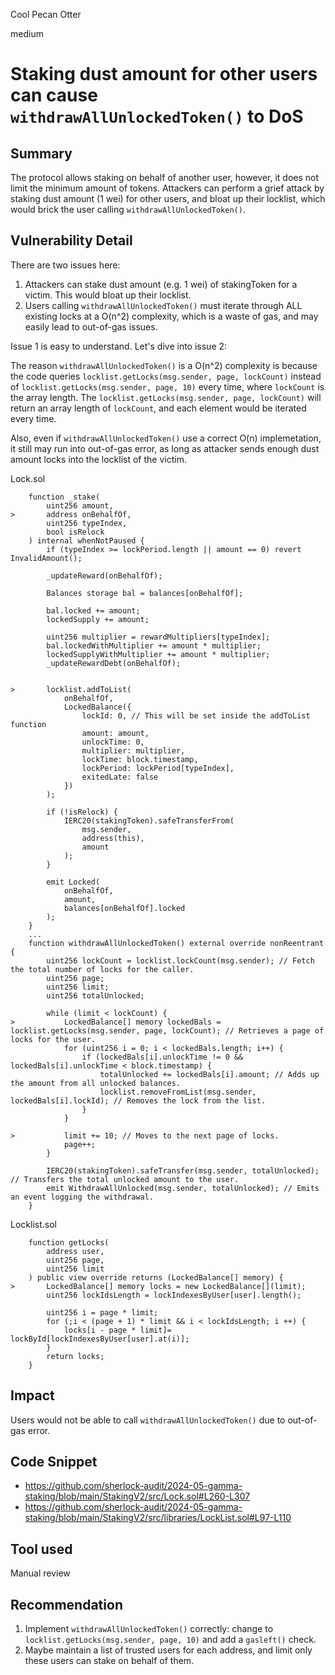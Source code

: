 Cool Pecan Otter

medium

# Staking dust amount for other users can cause `withdrawAllUnlockedToken()` to DoS

## Summary

The protocol allows staking on behalf of another user, however, it does not limit the minimum amount of tokens. Attackers can perform a grief attack by staking dust amount (1 wei) for other users, and bloat up their locklist, which would brick the user calling `withdrawAllUnlockedToken()`.

## Vulnerability Detail

There are two issues here:

1. Attackers can stake dust amount (e.g. 1 wei) of stakingToken for a victim. This would bloat up their locklist.
2. Users calling `withdrawAllUnlockedToken()` must iterate through ALL existing locks at a O(n^2) complexity, which is a waste of gas, and may easily lead to out-of-gas issues.

Issue 1 is easy to understand. Let's dive into issue 2:

The reason `withdrawAllUnlockedToken()` is a O(n^2) complexity is because the code queries `locklist.getLocks(msg.sender, page, lockCount)` instead of `locklist.getLocks(msg.sender, page, 10)` every time, where `lockCount` is the array length. The `locklist.getLocks(msg.sender, page, lockCount)` will return an array length of `lockCount`, and each element would be iterated every time.

Also, even if `withdrawAllUnlockedToken()` use a correct O(n) implemetation, it still may run into out-of-gas error, as long as attacker sends enough dust amount locks into the locklist of the victim.

Lock.sol
```solidity
    function _stake(
        uint256 amount,
>       address onBehalfOf,
        uint256 typeIndex,
        bool isRelock
    ) internal whenNotPaused {
        if (typeIndex >= lockPeriod.length || amount == 0) revert InvalidAmount();

        _updateReward(onBehalfOf);
        
        Balances storage bal = balances[onBehalfOf];

        bal.locked += amount;
        lockedSupply += amount;

        uint256 multiplier = rewardMultipliers[typeIndex];
        bal.lockedWithMultiplier += amount * multiplier;
        lockedSupplyWithMultiplier += amount * multiplier;
        _updateRewardDebt(onBehalfOf);


>       locklist.addToList(
            onBehalfOf, 
            LockedBalance({
                lockId: 0, // This will be set inside the addToList function
                amount: amount,
                unlockTime: 0, 
                multiplier: multiplier,
                lockTime: block.timestamp,
                lockPeriod: lockPeriod[typeIndex],
                exitedLate: false
            })
        );

        if (!isRelock) {
            IERC20(stakingToken).safeTransferFrom(
                msg.sender,
                address(this),
                amount
            );
        }

        emit Locked(
            onBehalfOf,
            amount,
            balances[onBehalfOf].locked
        );
    }
    ...
    function withdrawAllUnlockedToken() external override nonReentrant {
        uint256 lockCount = locklist.lockCount(msg.sender); // Fetch the total number of locks for the caller.
        uint256 page;
        uint256 limit;
        uint256 totalUnlocked;
        
        while (limit < lockCount) {
>           LockedBalance[] memory lockedBals = locklist.getLocks(msg.sender, page, lockCount); // Retrieves a page of locks for the user.
            for (uint256 i = 0; i < lockedBals.length; i++) {
                if (lockedBals[i].unlockTime != 0 && lockedBals[i].unlockTime < block.timestamp) {
                    totalUnlocked += lockedBals[i].amount; // Adds up the amount from all unlocked balances.
                    locklist.removeFromList(msg.sender, lockedBals[i].lockId); // Removes the lock from the list.
                }
            }

>           limit += 10; // Moves to the next page of locks.
            page++;
        }

        IERC20(stakingToken).safeTransfer(msg.sender, totalUnlocked); // Transfers the total unlocked amount to the user.
        emit WithdrawAllUnlocked(msg.sender, totalUnlocked); // Emits an event logging the withdrawal.
    }
```

Locklist.sol
```solidity
    function getLocks(
        address user,
        uint256 page,
        uint256 limit
    ) public view override returns (LockedBalance[] memory) {
>       LockedBalance[] memory locks = new LockedBalance[](limit);
        uint256 lockIdsLength = lockIndexesByUser[user].length();

        uint256 i = page * limit;
        for (;i < (page + 1) * limit && i < lockIdsLength; i ++) {
            locks[i - page * limit]= lockById[lockIndexesByUser[user].at(i)];
        }
        return locks;
    }
```

## Impact

Users would not be able to call `withdrawAllUnlockedToken()` due to out-of-gas error.

## Code Snippet

- https://github.com/sherlock-audit/2024-05-gamma-staking/blob/main/StakingV2/src/Lock.sol#L260-L307
- https://github.com/sherlock-audit/2024-05-gamma-staking/blob/main/StakingV2/src/libraries/LockList.sol#L97-L110

## Tool used

Manual review

## Recommendation

1. Implement `withdrawAllUnlockedToken()` correctly: change to `locklist.getLocks(msg.sender, page, 10)` and add a `gasleft()` check.
2. Maybe maintain a list of trusted users for each address, and limit only these users can stake on behalf of them.
